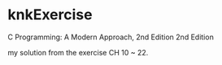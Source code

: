 # knkExercise

C Programming: A Modern Approach, 2nd Edition 2nd Edition

my solution from the exercise CH 10 ~ 22.


